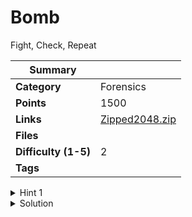 # Bomb

Fight, Check, Repeat

| Summary              |                                    |
| -------------------- | ---------------------------------- |
| **Category**         | Forensics                          |
| **Points**           | 1500                               |
| **Links**            | [Zipped2048.zip](./Zipped2048.zip) |
| **Files**            |                                    |
| **Difficulty (1-5)** | 2                                  |
| **Tags**             |                                    |

<details>
  <summary>Hint 1</summary>

Use a program to automate the unzipping process.

</details>

<details>
<summary>Solution</summary>
  
### Use a scripting langauge to automate the unzipping process.
    
```py copy
from zipfile import ZipFile

zipObj = ZipFile('Zipped2048.zip', 'w')
for i in range(0,2047):
zipObj = ZipFile('Zipped'+str(2048-i)+'.zip', 'w')
zipObj.extractall()
zipObj.close()

zipObj.close()

````

### Code to Generate the Zip Files:

```py copy
from zipfile import ZipFile

zipObj = ZipFile('Zipped0.zip', 'w')
zipObj.write('nicetry.txt')
for i in range(1,2049):
    zipObj = ZipFile('Zipped'+str(i)+'.zip', 'w')
    zipObj.write('Zipped'+str(i-1)+'.zip')
    zipObj.close()
````

<details>
<summary>Disclose answer ?</summary>

```copy
CTF{It_W@S_S0_E@SY}
```

</details>

</details>
